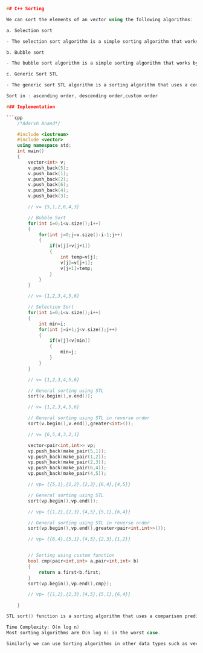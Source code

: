 <!-- Author: Adarsh Anand -->
```cpp
## C++ Sorting

We can sort the elements of an vector using the following algorithms:

a. Selection sort

- The selection sort algorithm is a simple sorting algorithm that works by repeatedly finding the minimum element (considering ascending order) from unsorted part and putting it at the beginning.

b. Bubble sort

- The bubble sort algorithm is a simple sorting algorithm that works by repeatedly swapping the adjacent elements if they are in wrong order.

c. Generic Sort STL

- The generic sort STL algorithm is a sorting algorithm that uses a comparison predicate to compare two elements.

Sort in : ascending order, descending order,custom order

### Implementation

```cpp
    /*Adarsh Anand*/

    #include <iostream>
    #include <vector>
    using namespace std;
    int main()
    {
        vector<int> v;
        v.push_back(5);
        v.push_back(1);
        v.push_back(2);
        v.push_back(6);
        v.push_back(4);
        v.push_back(3);

        // v= {5,1,2,6,4,3}

        // Bubble Sort
        for(int i=0;i<v.size();i++)
        {
            for(int j=0;j<v.size()-i-1;j++)
            {
                if(v[j]>v[j+1])
                {
                    int temp=v[j];
                    v[j]=v[j+1];
                    v[j+1]=temp;
                }
            }
        }

        // v= {1,2,3,4,5,6}

        // Selection Sort
        for(int i=0;i<v.size();i++)
        {
            int min=i;
            for(int j=i+1;j<v.size();j++)
            {
                if(v[j]<v[min])
                {
                    min=j;
                }
            }
        }

        // v= {1,2,3,4,5,6}

        // General sorting using STL
        sort(v.begin(),v.end());

        // v= {1,2,3,4,5,6}

        // General sorting using STL in reverse order
        sort(v.begin(),v.end(),greater<int>());

        // v= {6,5,4,3,2,1}

        vector<pair<int,int>> vp;
        vp.push_back(make_pair(5,1));
        vp.push_back(make_pair(1,2));
        vp.push_back(make_pair(2,3));
        vp.push_back(make_pair(6,4));
        vp.push_back(make_pair(4,5));

        // vp= {{5,1},{1,2},{2,3},{6,4},{4,5}}

        // General sorting using STL
        sort(vp.begin(),vp.end());

        // vp= {{1,2},{2,3},{4,5},{5,1},{6,4}}

        // General sorting using STL in reverse order
        sort(vp.begin(),vp.end(),greater<pair<int,int>>());

        // vp= {{6,4},{5,1},{4,5},{2,3},{1,2}}


        // Sorting using custom function
        bool cmp(pair<int,int> a,pair<int,int> b)
        {
            return a.first<b.first;
        }
        sort(vp.begin(),vp.end(),cmp});

        // vp= {{1,2},{2,3},{4,5},{5,1},{6,4}}

    }

STL sort() function is a sorting algorithm that uses a comparison predicate to compare two elements.

Time Complexity: O(n log n) 
Most sorting algorithms are O(n log n) in the worst case.

Similarly we can use Sorting algorithms in other data types such as vector<pair<int, int>> , map<int, int> and multimap<int, int> , set<int> and multiset<int> etc.
```
